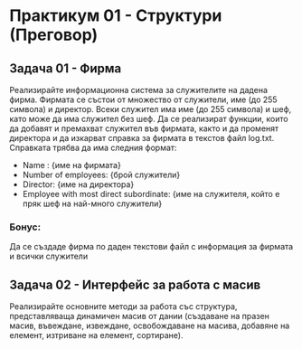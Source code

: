 # Практикум 01 - Структури (Преговор)

## Задача 01 - Фирма
Реализирайте информационна система за служителите на дадена фирма. Фирмата се състои от множество от служители, име (до 255 символа) и директор. Всеки служител има име (до 255 символа) и шеф, като може да има служител без шеф. Да се реализират функции, които да добавят и премахват служител във фирмата, както и да променят директора и да изкарват справка за фирмата в текстов файл log.txt. Справката трябва да има следния формат: 
- Name : {име на фирмата}
- Number of employees: {брой служители}
- Director: {име на директора}
- Employee with most direct subordinate: {име на служителя, който е пряк шеф на най-много служители}

### Бонус:
Да се създаде фирма по даден текстови файл с информация за фирмата и всички служители

## Задача 02 - Интерфейс за работа с масив
Реализирайте основните методи за работа със структура, представляваща динамичен масив от дании (създаване на празен масив, въвеждане, извеждане, освобождаване на масива, добавяне на елемент, изтриване на елемент, сортиране).